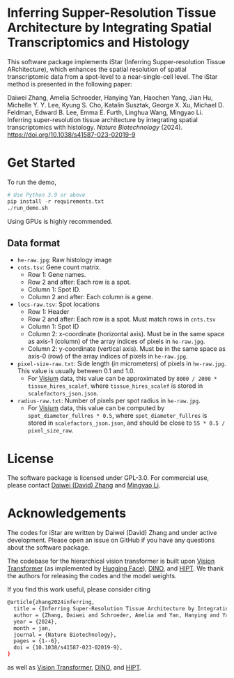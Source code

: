 # Inferring Supper-Resolution Tissue Architecture by Integrating Spatial Transcriptomics and Histology

This software package implements iStar
(Inferring Supper-resolution Tissue ARchitecture),
which enhances the spatial resolution of spatial transcriptomic data
from a spot-level to a near-single-cell level.
The iStar method is presented in the following paper:

Daiwei Zhang, Amelia Schroeder, Hanying Yan, Haochen Yang, Jian Hu, Michelle Y. Y. Lee, Kyung S. Cho, Katalin Susztak, George X. Xu, Michael D. Feldman, Edward B. Lee, Emma E. Furth, Linghua Wang, Mingyao Li.
Inferring super-resolution tissue architecture by integrating spatial transcriptomics with histology.
*Nature Biotechnology* (2024).
https://doi.org/10.1038/s41587-023-02019-9

# Get Started

To run the demo,
```python
# Use Python 3.9 or above
pip install -r requirements.txt
./run_demo.sh
```
Using GPUs is highly recommended.

## Data format

- `he-raw.jpg`: Raw histology image
- `cnts.tsv`: Gene count matrix.
    - Row 1: Gene names.
    - Row 2 and after: Each row is a spot.
    - Column 1: Spot ID.
    - Column 2 and after: Each column is a gene.
- `locs-raw.tsv`: Spot locations
    - Row 1: Header
    - Row 2 and after: Each row is a spot. Must match rows in `cnts.tsv`
    - Column 1: Spot ID
    - Column 2: x-coordinate (horizontal axis). Must be in the same space as axis-1 (column) of the array indices of pixels in `he-raw.jpg`.
    - Column 2: y-coordinate (vertical axis). Must be in the same space as axis-0 (row) of the array indices of pixels in `he-raw.jpg`.
- `pixel-size-raw.txt`: Side length (in micrometers) of pixels in `he-raw.jpg`. This value is usually between 0.1 and 1.0.
    - For [Visium](https://support.10xgenomics.com/spatial-gene-expression/software/pipelines/latest/output/spatial) data, this value can be approximated by `8000 / 2000 * tissue_hires_scalef`, where `tissue_hires_scalef` is stored in `scalefactors_json.json`.
- `radius-raw.txt`: Number of pixels per spot radius in `he-raw.jpg`.
    - For [Visium](https://support.10xgenomics.com/spatial-gene-expression/software/pipelines/latest/output/spatial) data, this value can be computed by `spot_diameter_fullres * 0.5`, where `spot_diameter_fullres` is stored in `scalefactors_json.json`, and should be close to `55 * 0.5 / pixel_size_raw`.

# License

The software package is licensed under GPL-3.0.
For commercial use, please contact
[Daiwei (David) Zhang](mailto:daiwei.zhang@pennmedicine.upenn.edu) and
[Mingyao Li](mailto:mingyao@pennmedicine.upenn.edu).

# Acknowledgements

The codes for iStar are written by Daiwei (David) Zhang and under active development.
Please open an issue on GitHub if you have any questions about the software package.

The codebase for the hierarchical vision transformer is built upon
[Vision Transformer](https://arxiv.org/abs/2010.11929)
(as implemented by [Hugging Face](https://github.com/huggingface/pytorch-image-models)),
[DINO](https://github.com/facebookresearch/dino), and
[HIPT](https://github.com/mahmoodlab/HIPT).
We thank the authors for releasing the codes and the model weights.

If you find this work useful, please consider citing
```bash
@article{zhang2024inferring,
  title = {Inferring Super-Resolution Tissue Architecture by Integrating Spatial Transcriptomics with Histology},
  author = {Zhang, Daiwei and Schroeder, Amelia and Yan, Hanying and Yang, Haochen and Hu, Jian and Lee, Michelle Y. Y. and Cho, Kyung S. and Susztak, Katalin and Xu, George X. and Feldman, Michael D. and Lee, Edward B. and Furth, Emma E. and Wang, Linghua and Li, Mingyao},
  year = {2024},
  month = jan,
  journal = {Nature Biotechnology},
  pages = {1--6},
  doi = {10.1038/s41587-023-02019-9},
}
```
as well as
[Vision Transformer](https://arxiv.org/abs/2010.11929),
[DINO](https://github.com/facebookresearch/dino), and
[HIPT](https://github.com/mahmoodlab/HIPT).
